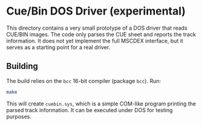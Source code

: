 # Cue/Bin DOS Driver (experimental)

This directory contains a very small prototype of a DOS driver that reads
CUE/BIN images. The code only parses the CUE sheet and reports the track
information. It does not yet implement the full MSCDEX interface, but it
serves as a starting point for a real driver.

## Building

The build relies on the `bcc` 16-bit compiler (package `bcc`). Run:

```sh
make
```

This will create `cuebin.sys`, which is a simple COM-like program printing
the parsed track information. It can be executed under DOS for testing
purposes.
